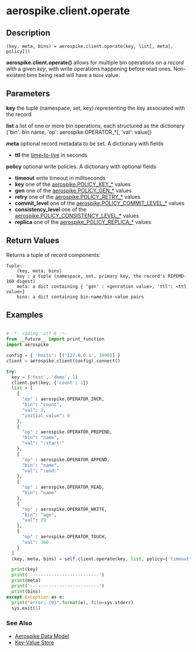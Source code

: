 
# aerospike.client.operate

## Description

```
(key, meta, bins) = aerospike.client.operate(key, list[, meta[, policy]])
```

**aerospike.client.operate()** allows for multiple bin operations on
a *record* with a given *key*, with write operations happening before read ones.
Non-existent bins being read will have a `None` value.

## Parameters

**key** the tuple (namespace, set, key) representing the key associated with the record

**list** a list of one or more bin operations, each structured as the dictionary 
{'bin': bin name, 'op': aerospike.OPERATOR\_\*\[, 'val': value\]}

**meta** optional record metadata to be set. A dictionary with fields
- **ttl** the [time-to-live](http://www.aerospike.com/docs/client/c/usage/kvs/write.html#change-record-time-to-live-ttl) in seconds

**policy** optional write policies. A dictionary with optional fields
- **timeout** write timeout in milliseconds
- **key** one of the [aerospike.POLICY_KEY_*](http://www.aerospike.com/apidocs/c/db/d65/group__client__policies.html#gaa9c8a79b2ab9d3812876c3ec5d1d50ec) values
- **gen** one of the [aerospike.POLICY_GEN_*](http://www.aerospike.com/apidocs/c/db/d65/group__client__policies.html#ga38c1a40903e463e5d0af0141e8c64061) values
- **retry** one of the [aerospike.POLICY_RETRY_*](http://www.aerospike.com/apidocs/c/db/d65/group__client__policies.html#gaa9730980a8b0eda8ab936a48009a6718) values
- **commit_level** one of the [aerospike.POLICY_COMMIT_LEVEL_*](http://www.aerospike.com/apidocs/c/db/d65/group__client__policies.html#ga17faf52aeb845998e14ba0f3745e8f23) values
- **consistency_level** one of the [aerospike.POLICY_CONSISTENCY_LEVEL_*](http://www.aerospike.com/apidocs/c/db/d65/group__client__policies.html#ga34dbe8d01c941be845145af643f9b5ab) values
- **replica** one of the [aerospike_POLICY_REPLICA_*](http://www.aerospike.com/apidocs/c/db/d65/group__client__policies.html#gabce1fb468ee9cbfe54b7ab834cec79ab) values

## Return Values
Returns a tuple of record components:

```
Tuple:
    (key, meta, bins)
    key : a tuple (namespace, set, primary key, the record's RIPEMD-160 digest)
    meta: a dict containing { 'gen' : <genration value>, 'ttl': <ttl value>}
    bins: a dict containing bin-name/bin-value pairs
```


## Examples

```python

# -*- coding: utf-8 -*-
from __future__ import print_function
import aerospike

config = { 'hosts': [('127.0.0.1', 3000)] }
client = aerospike.client(config).connect()

try:
  key = ('test', 'demo', 1)
  client.put(key, {'count': 1})
  list = [
    {
      "op" : aerospike.OPERATOR_INCR,
      "bin": "count",
      "val": 2,
      "initial_value": 0
    },
    {
      "op" : aerospike.OPERATOR_PREPEND,
      "bin": "name",
      "val": ":start:"
    },
    {
      "op" : aerospike.OPERATOR_APPEND,
      "bin": "name",
      "val": ":end:"
    },
    {
      "op" : aerospike.OPERATOR_READ,
      "bin": "name"
    },
    {
      "op" : aerospike.OPERATOR_WRITE,
      "bin": "age",
      "val": 39
    },
    {
      "op" : aerospike.OPERATOR_TOUCH,
      "val": 360
    }
  ]
  (key, meta, bins) = self.client.operate(key, list, policy={'timeout':500})

  print(key)
  print('--------------------------')
  print(meta)
  print('--------------------------')
  print(bins)
except Exception as e:
  print("error: {0}".format(e), file=sys.stderr)
  sys.exit(1)

```


### See Also

- [Aerospike Data Model](http://www.aerospike.com/docs/architecture/data-model.html)
- [Key-Value Store](http://www.aerospike.com/docs/guide/kvs.html)

